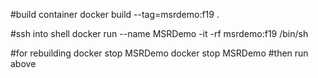 #build container
docker build --tag=msrdemo:f19 .

#ssh into shell
docker run --name MSRDemo -it -rf msrdemo:f19 /bin/sh

#for rebuilding
docker stop MSRDemo
docker stop MSRDemo
#then run above